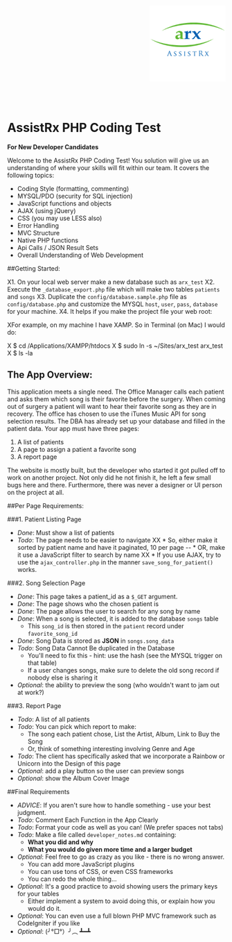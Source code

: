 


<img src="public/arx_logo.png" style="float:right;width: 175px;height: 175px;" />

<h1 style="float:left;padding-top:50px;">
    AssistRx PHP Coding Test
</h1>

<p style="clear:both" ></p>


**For New Developer Candidates**


Welcome to the AssistRx PHP Coding Test!  You solution will give us an understanding of where your skills will fit within our team.  It covers the following topics:


* Coding Style (formatting, commenting)
* MYSQL/PDO (security for SQL injection)
* JavaScript functions and objects
* AJAX (using jQuery)
* CSS (you may use LESS also)
* Error Handling
* MVC Structure
* Native PHP functions
* Api Calls / JSON Result Sets
* Overall Understanding of Web Development


##Getting Started:

X1. On your local web server make a new database such as `arx_test`
X2. Execute the `_database_export.php` file which will make two tables `patients` and `songs`
X3. Duplicate the `config/database.sample.php` file as `config/database.php` and customize the MYSQL `host`, `user`, `pass`, `database` for your machine.
X4. It helps if you make the project file your web root:

XFor example, on my machine I have XAMP. So in Terminal (on Mac) I would do:

 X   $ cd /Applications/XAMPP/htdocs
 X   $ sudo ln -s ~/Sites/arx_test arx_test
 X   $ ls -la



## The App Overview:
This application meets a single need.  The Office Manager calls each patient and asks them which song is their favorite before the surgery.  When coming out of surgery a patient will want to hear their favorite song as they are in recovery.  The office has chosen to use the iTunes Music API for song selection results.  The DBA has already set up your database and filled in the patient data.  Your app must have three pages:


1. A list of patients
2. A page to assign a patient a favorite song
3. A report page


The website is mostly built, but the developer who started it got pulled off to work on another project. Not only did he not finish it, he left a few small bugs here and there. Furthermore, there was never a designer or UI person on the project at all.

##Per Page Requirements:


###1. Patient Listing Page

* *Done*: Must show a list of patients
* *Todo*: The page needs to be easier to navigate
XX    * So, either make it sorted by patient name and have it paginated, 10 per page
 --   * OR, make it use a JavaScript filter to search by name
 XX   * If you use AJAX, try to use the `ajax_controller.php` in the manner `save_song_for_patient()` works.


###2. Song Selection Page

* *Done*: This page takes a patient_id as a `$_GET` argument.
* *Done*: The page shows who the chosen patient is
* *Done*: The page allows the user to search for any song by name
* *Done*: When a song is selected, it is added to the database `songs` table
    * This `song_id` is then stored in the `patient` record under `favorite_song_id`
* *Done*: Song Data is stored as **JSON** in `songs.song_data`
* *Todo*: Song Data Cannot Be duplicated in the Database
    * You'll need to fix this - hint: use the hash (see the MYSQL trigger on that table)
    * If a user changes songs, make sure to delete the old song record if nobody else is sharing it
* *Optional*: the ability to preview the song (who wouldn't want to jam out at work?)


###3. Report Page

* *Todo*: A list of all patients
* *Todo*: You can pick which report to make:
    * The song each patient chose, List the Artist, Album, Link to Buy the Song
    * Or, think of something interesting involving Genre and Age
* *Todo*: The client has specifically asked that we incorporate a Rainbow or Unicorn into the Design of this page
* *Optional*: add a play button so the user can preview songs
* *Optional*: show the Album Cover Image


##Final Requirements

* *ADVICE*: If you aren't sure how to handle something - use your best judgment.
* *Todo*: Comment Each Function in the App Clearly
* *Todo*: Format your code as well as you can! (We prefer spaces not tabs)
* *Todo*: Make a file called `developer_notes.md` containing:
    * **What you did and why**
    * **What you would do given more time and a larger budget**
* *Optional*: Feel free to go as crazy as you like - there is no wrong answer.
    * You can add more JavaScript plugins
    * You can use tons of CSS, or even CSS frameworks
    * You can redo the whole thing...
* *Optional*: It's a good practice to avoid showing users the primary keys for your tables
    * Either implement a system to avoid doing this, or explain how you would do it.
* *Optional*: You can even use a full blown PHP MVC framework such as CodeIgniter if you like
* *Optional*: (╯°□°）╯︵ ┻━┻


